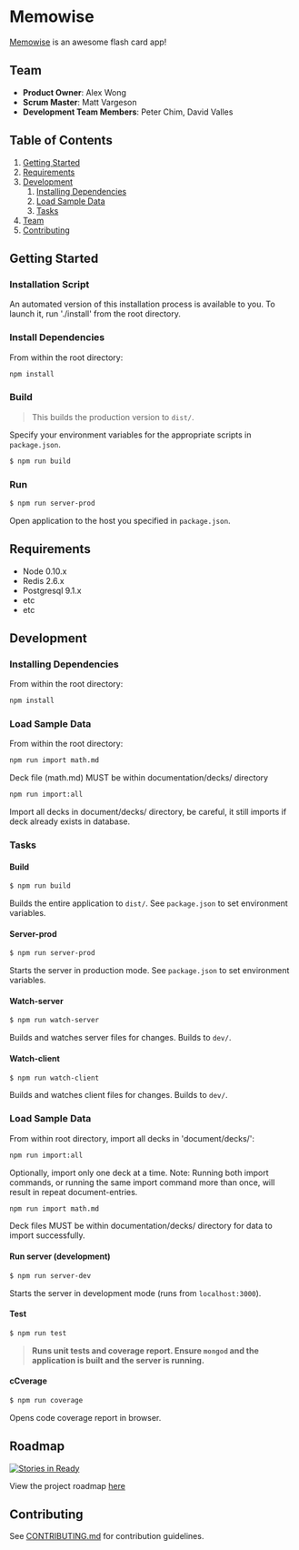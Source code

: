 # Memowise 

[Memowise](http://memowise.xyz/) is an awesome flash card app!

## Team

- __Product Owner__: Alex Wong
- __Scrum Master__: Matt Vargeson
- __Development Team Members__: Peter Chim, David Valles

## Table of Contents

1. [Getting Started](#Usage)
1. [Requirements](#requirements)
1. [Development](#development)
    1. [Installing Dependencies](#installing-dependencies)
    1. [Load Sample Data](#load-sample-data)
    1. [Tasks](#tasks)
1. [Team](#team)
1. [Contributing](#contributing)

## Getting Started 

### Installation Script

An automated version of this installation process is available to you. To launch it, run './install' from the root directory.

### Install Dependencies

From within the root directory:

```sh
npm install
```

### Build
> This builds the production version to `dist/`.

Specify your environment variables for the appropriate scripts in `package.json`.

```sh
$ npm run build
```

### Run

```sh
$ npm run server-prod
```

Open application to the host you specified in `package.json`.


## Requirements

- Node 0.10.x
- Redis 2.6.x
- Postgresql 9.1.x
- etc
- etc

## Development

### Installing Dependencies

From within the root directory:

```sh
npm install
```

### Load Sample Data

From within the root directory:

```sh
npm run import math.md
```

Deck file (math.md) MUST be within documentation/decks/ directory

```sh
npm run import:all
```

Import all decks in document/decks/ directory, be careful, it still imports if deck already exists in database.

### Tasks 

#### Build

```sh
$ npm run build
```
Builds the entire application to `dist/`. See `package.json` to set environment variables.

#### Server-prod

```sh
$ npm run server-prod
```
Starts the server in production mode. See `package.json` to set environment variables. 

#### Watch-server

```sh
$ npm run watch-server 
```
Builds and watches server files for changes. Builds to `dev/`.

#### Watch-client

```sh
$ npm run watch-client
```
Builds and watches client files for changes. Builds to `dev/`.

### Load Sample Data

From within root directory, import all decks in 'document/decks/':

```sh
npm run import:all
```

Optionally, import only one deck at a time. Note: Running both import commands, or running the same import command more than once, will result in repeat document-entries.

```sh
npm run import math.md
```

Deck files MUST be within documentation/decks/ directory for data to import successfully.

#### Run server (development)

```sh
$ npm run server-dev
```
Starts the server in development mode (runs from `localhost:3000`).

#### Test

```sh
$ npm run test
```
> **Runs unit tests and coverage report. Ensure `mongod` and the application is built and the server is running.**

#### cCverage

```sh
$ npm run coverage
```
Opens code coverage report in browser.

## Roadmap

[![Stories in Ready](https://badge.waffle.io/wonky-mongoose/wonky-mongoose.svg?label=ready&title=Ready)](http://waffle.io/wonky-mongoose/wonky-mongoose)

View the project roadmap [here](https://waffle.io/wonky-mongoose/wonky-mongoose)

## Contributing

See [CONTRIBUTING.md](CONTRIBUTING.md) for contribution guidelines.
